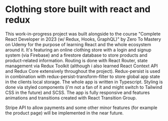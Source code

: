 # Clothing store built with react and redux

This work-in-progress project was built alongside to the course "Complete React Developer in 2023 (w/ Redux, Hooks, GraphQL)" by Zero To Mastery on Udemy for the purpose of learning React and the whole ecosystem around it. It's featuring an online clothing store with a login and signup system (via Firebase) and a firestore database to store products and product-related information. Routing is done with React Router, state management via Redux Toolkit (although i also learned React Context API and Redux Core extensively throughout the project). Redux-persist is used in combination with redux-persist-transform-filter to store global app state in the clients local storage. The whole app is written in Typescript. Styling is done via styled components (i'm not a fan of it and might switch to Tailwind CSS in the future) and SCSS. The app is fully responsive and features animations and transitions created with React Transition Group.

Stripe API to allow payments and some other minor features (for example the product page) will be implemented in the near future.
